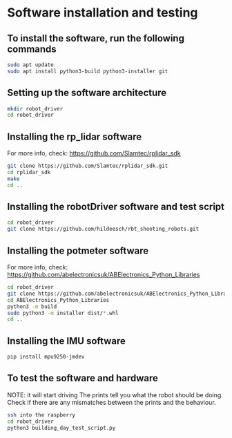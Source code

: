 # Software installation and testing
## To install the software, run the following commands
```bash
sudo apt update
sudo apt install python3-build python3-installer git
```
## Setting up the software architecture
```bash
mkdir robot_driver
cd robot_driver
```
## Installing the rp_lidar software
For more info, check: https://github.com/Slamtec/rplidar_sdk
```bash
git clone https://github.com/Slamtec/rplidar_sdk.git
cd rplidar_sdk
make
cd ..
```
## Installing the robotDriver software and test script
```bash
cd robot_driver
git clone https://github.com/hildeesch/rbt_shooting_robots.git
```

## Installing the potmeter software 
For more info, check: https://github.com/abelectronicsuk/ABElectronics_Python_Libraries
```bash
cd robot_driver
git clone https://github.com/abelectronicsuk/ABElectronics_Python_Libraries.git
cd ABElectronics_Python_Libraries
python3 -m build
sudo python3 -m installer dist/*.whl
cd ..
```
## Installing the IMU software
```bash
pip install mpu9250-jmdev
```
## To test the software and hardware 
NOTE: it will start driving
The prints tell you what the robot should be doing. Check if there are any mismatches between the prints and the behaviour.
```bash
ssh into the raspberry
cd robot_driver
python3 building_day_test_script.py
```